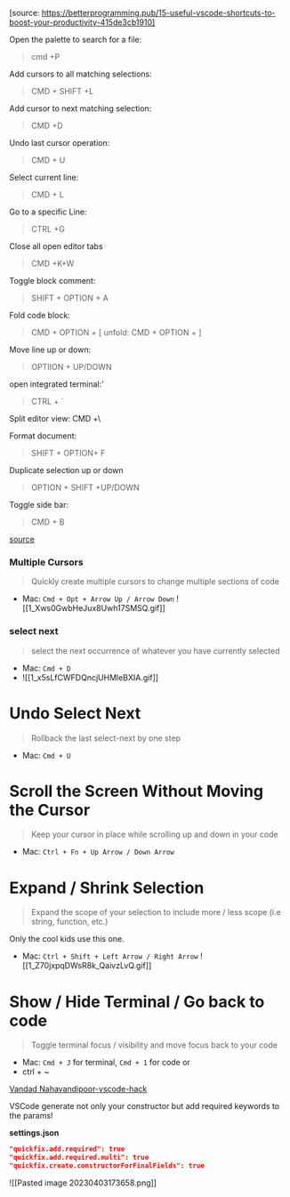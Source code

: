 [source: https://betterprogramming.pub/15-useful-vscode-shortcuts-to-boost-your-productivity-415de3cb1910]

Open the palette to search for a file:
> cmd +P

Add cursors to all matching selections:
> CMD + SHIFT +L

Add cursor to next matching selection:
> CMD +D

Undo last cursor operation:
> CMD + U

Select current line:
> CMD + L

Go to a specific Line:
> CTRL +G

Close all open editor tabs
> CMD +K+W

Toggle block comment:
> SHIFT + OPTION + A

Fold code block:
> CMD + OPTION + [
unfold:
> CMD + OPTION + ]

Move line up or down:
> OPTIION + UP/DOWN

open integrated terminal:'
> CTRL + `

Split editor view:
CMD +\

Format document:
> SHIFT + OPTION+ F

Duplicate selection up or down
> OPTION + SHIFT +UP/DOWN

Toggle side bar:
> CMD + B

[source](https://betterprogramming.pub/vs-code-shortcuts-to-code-like-youre-playing-a-piano-e5db7b272d1)
### Multiple Cursors
> Quickly create multiple cursors to change multiple sections of code
-   Mac: `Cmd + Opt + Arrow Up / Arrow Down`
![[1_Xws0GwbHeJux8Uwh17SMSQ.gif]]
### select next
> select the next occurrence of whatever you have currently selected

-   Mac: `Cmd + D`
- ![[1_x5sLfCWFDQncjUHMleBXIA.gif]]
# Undo Select Next

> Rollback the last select-next by one step

-   Mac: `Cmd + U`
# Scroll the Screen Without Moving the Cursor

> Keep your cursor in place while scrolling up and down in your code

-   Mac: `Ctrl + Fn + Up Arrow / Down Arrow`
# Expand / Shrink Selection

> Expand the scope of your selection to include more / less scope (i.e string, function, etc.)

Only the cool kids use this one.

-   Mac: `Ctrl + Shift + Left Arrow / Right Arrow`
![[1_Z70jxpqDWsR8k_QaivzLvQ.gif]]

# Show / Hide Terminal / Go back to code

> Toggle terminal focus / visibility and move focus back to your code

-   Mac: `Cmd + J` for terminal, `Cmd + 1` for code
					or
- ctrl + ~



[Vandad Nahavandipoor-vscode-hack](https://twitter.com/vandadnp/status/1594903766418997250?s=20)


VSCode generate not only your constructor but add required keywords to the params!

**settings.json**

```json
"quickfix.add.required": true
"quickfix.add.required.multi": true
"quickfix.create.constructorForFinalFields": true
```

![[Pasted image 20230403173658.png]]

